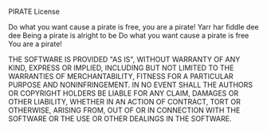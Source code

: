 PIRATE License

Do what you want cause a pirate is free, you are a pirate!
Yarr har fiddle dee dee
Being a pirate is alright to be
Do what you want cause a pirate is free
You are a pirate!

THE SOFTWARE IS PROVIDED "AS IS", WITHOUT WARRANTY OF ANY KIND, EXPRESS OR
IMPLIED, INCLUDING BUT NOT LIMITED TO THE WARRANTIES OF MERCHANTABILITY,
FITNESS FOR A PARTICULAR PURPOSE AND NONINFRINGEMENT. IN NO EVENT SHALL THE
AUTHORS OR COPYRIGHT HOLDERS BE LIABLE FOR ANY CLAIM, DAMAGES OR OTHER
LIABILITY, WHETHER IN AN ACTION OF CONTRACT, TORT OR OTHERWISE, ARISING FROM,
OUT OF OR IN CONNECTION WITH THE SOFTWARE OR THE USE OR OTHER DEALINGS IN THE
SOFTWARE.

